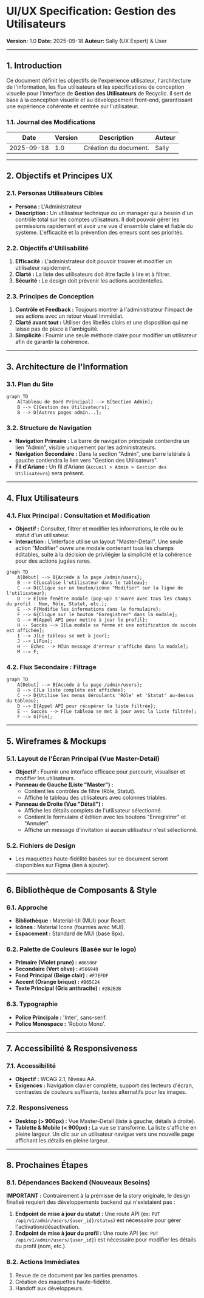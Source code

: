 # UI/UX Specification: Gestion des Utilisateurs

**Version:** 1.0
**Date:** 2025-09-18
**Auteur:** Sally (UX Expert) & User

---

## 1. Introduction

Ce document définit les objectifs de l'expérience utilisateur, l'architecture de l'information, les flux utilisateurs et les spécifications de conception visuelle pour l'interface de **Gestion des Utilisateurs** de Recyclic. Il sert de base à la conception visuelle et au développement front-end, garantissant une expérience cohérente et centrée sur l'utilisateur.

### 1.1. Journal des Modifications

| Date       | Version | Description              | Auteur |
| ---------- | ------- | ------------------------ | ------ |
| 2025-09-18 | 1.0     | Création du document.    | Sally  |

---

## 2. Objectifs et Principes UX

### 2.1. Personas Utilisateurs Cibles

- **Persona :** L'Administrateur
- **Description :** Un utilisateur technique ou un manager qui a besoin d'un contrôle total sur les comptes utilisateurs. Il doit pouvoir gérer les permissions rapidement et avoir une vue d'ensemble claire et fiable du système. L'efficacité et la prévention des erreurs sont ses priorités.

### 2.2. Objectifs d'Utilisabilité

1.  **Efficacité :** L'administrateur doit pouvoir trouver et modifier un utilisateur rapidement.
2.  **Clarté :** La liste des utilisateurs doit être facile à lire et à filtrer.
3.  **Sécurité :** Le design doit prévenir les actions accidentelles.

### 2.3. Principes de Conception

1.  **Contrôle et Feedback :** Toujours montrer à l'administrateur l'impact de ses actions avec un retour visuel immédiat.
2.  **Clarté avant tout :** Utiliser des libellés clairs et une disposition qui ne laisse pas de place à l'ambiguïté.
3.  **Simplicité :** Fournir une seule méthode claire pour modifier un utilisateur afin de garantir la cohérence.

---

## 3. Architecture de l'Information

### 3.1. Plan du Site

```mermaid
graph TD
    A[Tableau de Bord Principal] --> B[Section Admin];
    B --> C[Gestion des Utilisateurs];
    B --> D[Autres pages admin...];
```

### 3.2. Structure de Navigation

- **Navigation Primaire :** La barre de navigation principale contiendra un lien "Admin", visible uniquement par les administrateurs.
- **Navigation Secondaire :** Dans la section "Admin", une barre latérale à gauche contiendra le lien vers "Gestion des Utilisateurs".
- **Fil d'Ariane :** Un fil d'Ariane (`Accueil > Admin > Gestion des Utilisateurs`) sera présent.

---

## 4. Flux Utilisateurs

### 4.1. Flux Principal : Consultation et Modification

- **Objectif :** Consulter, filtrer et modifier les informations, le rôle ou le statut d'un utilisateur.
- **Interaction :** L'interface utilise un layout "Master-Detail". Une seule action "Modifier" ouvre une modale contenant tous les champs éditables, suite à la décision de privilégier la simplicité et la cohérence pour des actions jugées rares.

```mermaid
graph TD
    A[Début] --> B{Accède à la page /admin/users};
    B --> C{Localise l'utilisateur dans le tableau};
    C --> D{Clique sur un bouton/icône "Modifier" sur la ligne de l'utilisateur};
    D --> E[Une fenêtre modale (pop-up) s'ouvre avec tous les champs du profil : Nom, Rôle, Statut, etc.];
    E --> F{Modifie les informations dans le formulaire};
    F --> G{Clique sur le bouton "Enregistrer" dans la modale};
    G --> H{Appel API pour mettre à jour le profil};
    H -- Succès --> I[La modale se ferme et une notification de succès est affichée];
    I --> J[Le tableau se met à jour];
    J --> L[Fin];
    H -- Échec --> M[Un message d'erreur s'affiche dans la modale];
    M --> F;
```

### 4.2. Flux Secondaire : Filtrage

```mermaid
graph TD
    A[Début] --> B{Accède à la page /admin/users};
    B --> C[La liste complète est affichée];
    C --> D{Utilise les menus déroulants 'Rôle' et 'Statut' au-dessus du tableau};
    D --> E{Appel API pour récupérer la liste filtrée};
    E -- Succès --> F[Le tableau se met à jour avec la liste filtrée];
    F --> G[Fin];
```

---

## 5. Wireframes & Mockups

### 5.1. Layout de l'Écran Principal (Vue Master-Detail)

- **Objectif :** Fournir une interface efficace pour parcourir, visualiser et modifier les utilisateurs.
- **Panneau de Gauche (Liste "Master") :**
    - Contient les contrôles de filtre (Rôle, Statut).
    - Affiche le tableau des utilisateurs avec colonnes triables.
- **Panneau de Droite (Vue "Détail") :**
    - Affiche les détails complets de l'utilisateur sélectionné.
    - Contient le formulaire d'édition avec les boutons "Enregistrer" et "Annuler".
    - Affiche un message d'invitation si aucun utilisateur n'est sélectionné.

### 5.2. Fichiers de Design

- Les maquettes haute-fidélité basées sur ce document seront disponibles sur Figma (lien à ajouter).

---

## 6. Bibliothèque de Composants & Style

### 6.1. Approche

- **Bibliothèque :** Material-UI (MUI) pour React.
- **Icônes :** Material Icons (fournies avec MUI).
- **Espacement :** Standard de MUI (base 8px).

### 6.2. Palette de Couleurs (Basée sur le logo)

- **Primaire (Violet prune) :** `#86506F`
- **Secondaire (Vert olive) :** `#566940`
- **Fond Principal (Beige clair) :** `#F7EFDF`
- **Accent (Orange brique) :** `#B65C24`
- **Texte Principal (Gris anthracite) :** `#2B2B2B`

### 6.3. Typographie

- **Police Principale :** 'Inter', sans-serif.
- **Police Monospace :** 'Roboto Mono'.

---

## 7. Accessibilité & Responsiveness

### 7.1. Accessibilité

- **Objectif :** WCAG 2.1, Niveau AA.
- **Exigences :** Navigation clavier complète, support des lecteurs d'écran, contrastes de couleurs suffisants, textes alternatifs pour les images.

### 7.2. Responsiveness

- **Desktop (> 900px) :** Vue Master-Detail (liste à gauche, détails à droite).
- **Tablette & Mobile (< 900px) :** La vue se transforme. La liste s'affiche en pleine largeur. Un clic sur un utilisateur navigue vers une nouvelle page affichant les détails en pleine largeur.

---

## 8. Prochaines Étapes

### 8.1. Dépendances Backend (Nouveaux Besoins)

**IMPORTANT :** Contrairement à la prémisse de la story originale, le design finalisé requiert des développements backend qui n'existaient pas :

1.  **Endpoint de mise à jour du statut :** Une route API (ex: `PUT /api/v1/admin/users/{user_id}/status`) est nécessaire pour gérer l'activation/désactivation.
2.  **Endpoint de mise à jour du profil :** Une route API (ex: `PUT /api/v1/admin/users/{user_id}`) est nécessaire pour modifier les détails du profil (nom, etc.).

### 8.2. Actions Immédiates

1.  Revue de ce document par les parties prenantes.
2.  Création des maquettes haute-fidélité.
3.  Handoff aux développeurs.

